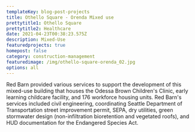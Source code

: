 ```yaml
---
templateKey: blog-post-projects
title: Othello Square - Orenda Mixed use
prettytitle1: Othello Square
prettytitle2: Healthcare
date: 2021-04-23T00:38:23.575Z
description: Mixed-Use
featuredprojects: true
homepost: false
category: construction-management
featuredimage: /img/othello-square-orenda_02.jpg
options: all
---
```

Red Barn provided various services to support the development of this mixed-use building that houses the Odessa Brown Children's Clinic, early learning childcare facility, and 176 workforce housing units. Red Barn's services included civil engineering, coordinating Seattle Department of Transportation street improvement permit, SEPA, dry utilities, green stormwater design (non-infiltration bioretention and vegetated roofs), and HUD documentation for the Endangered Species Act.